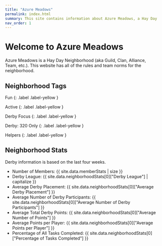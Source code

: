 ```yaml
---
title: "Azure Meadows"
permalink: index.html
summary: This site contains information about Azure Meadows, a Hay Day neighborhood
nav_order: 1
---
```


# Welcome to Azure Meadows

Azure Meadows is a Hay Day Neighborhood (aka Guild, Clan, Alliance, Team, etc.).  This website has all of the rules and team norms for the neighborhood.

## Neighborhood Tags

<div class="code-example" markdown="1">
Fun
{: .label .label-yellow }

Active
{: .label .label-yellow }

Derby Focus
{: .label .label-yellow }

Derby: 320 Only
{: .label .label-yellow }

Helpers
{: .label .label-yellow }
</div>


## Neighborhood Stats

Derby information is based on the last four weeks.

- Number of Members: {{ site.data.memberStats | size }}
- Derby League: {{ site.data.neighborhoodStats[0]["Derby League"] | capitalize }}
- Average Derby Placement: {{ site.data.neighborhoodStats[0]["Average Derby Placement"] }}
- Average Number of Derby Participants: {{ site.data.neighborhoodStats[0]["Average Number of Derby Participants"] }}
- Average Total Derby Points: {{ site.data.neighborhoodStats[0]["Average Number of Points"] }}
- Average Points per Player: {{ site.data.neighborhoodStats[0]["Average Points per Player"] }}
- Percentage of All Tasks Completed: {{ site.data.neighborhoodStats[0]["Percentage of Tasks Completed"] }}
